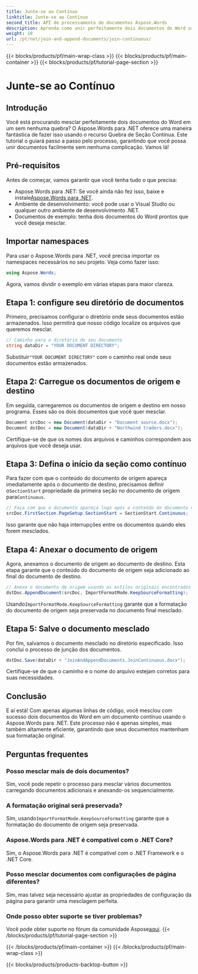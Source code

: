 ```yaml
---
title: Junte-se ao Contínuo
linktitle: Junte-se ao Contínuo
second_title: API de processamento de documentos Aspose.Words
description: Aprenda como unir perfeitamente dois documentos do Word usando o Aspose.Words para .NET. Siga nosso guia passo a passo para uma mesclagem de documentos suave e eficiente.
weight: 10
url: /pt/net/join-and-append-documents/join-continuous/
---
```


{{< blocks/products/pf/main-wrap-class >}}
{{< blocks/products/pf/main-container >}}
{{< blocks/products/pf/tutorial-page-section >}}

# Junte-se ao Contínuo

## Introdução

Você está procurando mesclar perfeitamente dois documentos do Word em um sem nenhuma quebra? O Aspose.Words para .NET oferece uma maneira fantástica de fazer isso usando o recurso Quebra de Seção Contínua. Este tutorial o guiará passo a passo pelo processo, garantindo que você possa unir documentos facilmente sem nenhuma complicação. Vamos lá!

## Pré-requisitos

Antes de começar, vamos garantir que você tenha tudo o que precisa:

-  Aspose.Words para .NET: Se você ainda não fez isso, baixe e instale[Aspose.Words para .NET](https://releases.aspose.com/words/net/).
- Ambiente de desenvolvimento: você pode usar o Visual Studio ou qualquer outro ambiente de desenvolvimento .NET.
- Documentos de exemplo: tenha dois documentos do Word prontos que você deseja mesclar.

## Importar namespaces

Para usar o Aspose.Words para .NET, você precisa importar os namespaces necessários no seu projeto. Veja como fazer isso:

```csharp
using Aspose.Words;
```

Agora, vamos dividir o exemplo em várias etapas para maior clareza.

## Etapa 1: configure seu diretório de documentos

Primeiro, precisamos configurar o diretório onde seus documentos estão armazenados. Isso permitirá que nosso código localize os arquivos que queremos mesclar.

```csharp
// Caminho para o diretório do seu documento
string dataDir = "YOUR DOCUMENT DIRECTORY";
```

 Substituir`"YOUR DOCUMENT DIRECTORY"` com o caminho real onde seus documentos estão armazenados.

## Etapa 2: Carregue os documentos de origem e destino

Em seguida, carregaremos os documentos de origem e destino em nosso programa. Esses são os dois documentos que você quer mesclar.

```csharp
Document srcDoc = new Document(dataDir + "Document source.docx");
Document dstDoc = new Document(dataDir + "Northwind traders.docx");
```

Certifique-se de que os nomes dos arquivos e caminhos correspondem aos arquivos que você deseja usar.

## Etapa 3: Defina o início da seção como contínuo

 Para fazer com que o conteúdo do documento de origem apareça imediatamente após o documento de destino, precisamos definir o`SectionStart` propriedade da primeira seção no documento de origem para`Continuous`.

```csharp
// Faça com que o documento apareça logo após o conteúdo do documento de destino.
srcDoc.FirstSection.PageSetup.SectionStart = SectionStart.Continuous;
```

Isso garante que não haja interrupções entre os documentos quando eles forem mesclados.

## Etapa 4: Anexar o documento de origem

Agora, anexamos o documento de origem ao documento de destino. Esta etapa garante que o conteúdo do documento de origem seja adicionado ao final do documento de destino.

```csharp
// Anexe o documento de origem usando os estilos originais encontrados no documento de origem.
dstDoc.AppendDocument(srcDoc, ImportFormatMode.KeepSourceFormatting);
```

 Usando`ImportFormatMode.KeepSourceFormatting` garante que a formatação do documento de origem seja preservada no documento final mesclado.

## Etapa 5: Salve o documento mesclado

Por fim, salvamos o documento mesclado no diretório especificado. Isso conclui o processo de junção dos documentos.

```csharp
dstDoc.Save(dataDir + "JoinAndAppendDocuments.JoinContinuous.docx");
```

Certifique-se de que o caminho e o nome do arquivo estejam corretos para suas necessidades.

## Conclusão

E aí está! Com apenas algumas linhas de código, você mesclou com sucesso dois documentos do Word em um documento contínuo usando o Aspose.Words para .NET. Este processo não é apenas simples, mas também altamente eficiente, garantindo que seus documentos mantenham sua formatação original.

## Perguntas frequentes

### Posso mesclar mais de dois documentos?
Sim, você pode repetir o processo para mesclar vários documentos carregando documentos adicionais e anexando-os sequencialmente.

### A formatação original será preservada?
 Sim, usando`ImportFormatMode.KeepSourceFormatting` garante que a formatação do documento de origem seja preservada.

### Aspose.Words para .NET é compatível com o .NET Core?
Sim, o Aspose.Words para .NET é compatível com o .NET Framework e o .NET Core.

### Posso mesclar documentos com configurações de página diferentes?
Sim, mas talvez seja necessário ajustar as propriedades de configuração da página para garantir uma mesclagem perfeita.

### Onde posso obter suporte se tiver problemas?
 Você pode obter suporte no fórum da comunidade Aspose[aqui](https://forum.aspose.com/c/words/8).
{{< /blocks/products/pf/tutorial-page-section >}}

{{< /blocks/products/pf/main-container >}}
{{< /blocks/products/pf/main-wrap-class >}}

{{< blocks/products/products-backtop-button >}}
